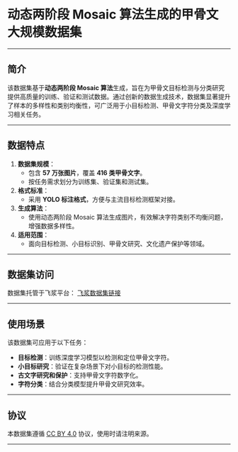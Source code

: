 # 动态两阶段 Mosaic 算法生成的甲骨文大规模数据集

---

## 简介
该数据集基于**动态两阶段 Mosaic 算法**生成，旨在为甲骨文目标检测与分类研究提供高质量的训练、验证和测试数据。通过创新的数据生成技术，数据集显著提升了样本的多样性和类别均衡性，可广泛用于小目标检测、甲骨文字符分类及深度学习相关任务。

---

## 数据特点
1. **数据集规模**：
   - 包含 **57 万张图片**，覆盖 **416 类甲骨文字**。
   - 按任务需求划分为训练集、验证集和测试集。
2. **格式标准**：
   - 采用 **YOLO 标注格式**，方便与主流目标检测框架对接。
3. **生成算法**：
   - 使用动态两阶段 Mosaic 算法生成图片，有效解决字符类别不均衡问题，增强数据多样性。
4. **适用范围**：
   - 面向目标检测、小目标识别、甲骨文研究、文化遗产保护等领域。

---

## 数据集访问
数据集托管于飞浆平台：
[飞浆数据集链接](https://aistudio.baidu.com/datasetdetail/304592)

---

## 使用场景
该数据集可应用于以下任务：
- **目标检测**：训练深度学习模型以检测和定位甲骨文字符。
- **小目标研究**：验证在复杂场景下对小目标的检测性能。
- **古文字研究和保护**：支持甲骨文字符数字化。
- **字符分类**：结合分类模型提升甲骨文研究效率。

---

## 协议
本数据集遵循 [CC BY 4.0](LICENSE) 协议，使用时请注明来源。

---
